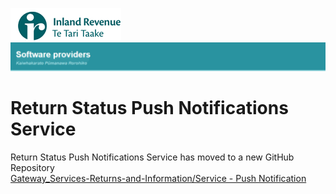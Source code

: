 ![IRD logo](../Images/IRlogo.gif)
![Software Dev](../Images/SoftwareDev.png)

# Return Status Push Notifications Service 

Return Status Push Notifications Service  has moved to a new GitHub Repository<br/>
[Gateway_Services-Returns-and-Information/Service - Push Notification](https://github.com/InlandRevenue/Gateway_Services-Returns-and-Information/tree/master/Service%20-%20Push%20Notification)


